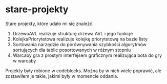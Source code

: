 # stare-projekty
Stare projekty, które udało mi się znaleźć.

1. DrzewoAVL
   realizuje strukturę drzewa AVL i jego funkcje
1. KolejkaPriorytetowa
   realizuje kolejkę priorytetową na bazie listy
1. Sortowania
   narzędzie do porównywania szybkości algorytmów sortujących
  dla tablic posortowanych w różnym stopniu
1. Warcaby
   gra z prostym interfejsem graficznym realizująca bota
  do gry w warcaby

Projekty były robione w codeblocks.
Można by w nich wiele poprawić, ale zostawiłem je takie,
jakimi były w momencie oddania.
